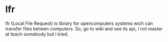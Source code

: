 # lfr
lfr (Local File Request) is library for opencomputers systems wich can transfer files betwen computers.
So, go to wiki and see its api, i not master at teach somebody but i tried.
